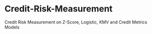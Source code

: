# Credit-Risk-Measurement
Credit Risk Measurement on Z-Score, Logistic, KMV and Credit Metrics Models
